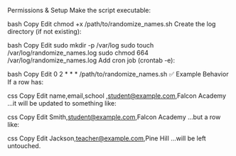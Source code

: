 Permissions & Setup
Make the script executable:

bash
Copy
Edit
chmod +x /path/to/randomize_names.sh
Create the log directory (if not existing):

bash
Copy
Edit
sudo mkdir -p /var/log
sudo touch /var/log/randomize_names.log
sudo chmod 664 /var/log/randomize_names.log
Add cron job (crontab -e):

bash
Copy
Edit
0 2 * * * /path/to/randomize_names.sh
✅ Example Behavior
If a row has:

css
Copy
Edit
name,email,school
,student@example.com,Falcon Academy
…it will be updated to something like:

css
Copy
Edit
Smith,student@example.com,Falcon Academy
…but a row like:

css
Copy
Edit
Jackson,teacher@example.com,Pine Hill
…will be left untouched.
